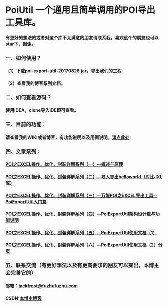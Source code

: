 ﻿# PoiUtil   一个通用且简单调用的POI导出工具库。
#### 有更好的想法的或者对这个库不太满意的朋友请联系我，喜欢这个的朋友也可以star下，谢谢。
### 一、如何使用？
#### （1）下载poi-export-util-20170828.jar，导出我们的工程
#### （2）查看我的博客系列文档。
### 二、如何查看源码？
#### 使用IDEA，clone导入IDE即可查看。
### 三、目前的功能：
#### 请查看我的WIKI或者博客，有功能说明以及用例说明。[请点此处](http://blog.csdn.net/Jack__Frost/article/category/7132971)
### 四、文章系列：
#### [POI之EXCEL操作、优化、封装详解系列（一）--概述与原理](http://blog.csdn.net/jack__frost/article/details/77498797)
#### [POI之EXCEL操作、优化、封装详解系列（二）--导入导出helloworld（对比JXL库）](http://blog.csdn.net/jack__frost/article/details/77504440)
#### [POI之EXCEL操作、优化、封装详解系列（三）--万能POI之EXCEL导出工具--PoiExportUtil入门篇](http://blog.csdn.net/jack__frost/article/details/77510892)
#### [POI之EXCEL操作、优化、封装详解系列（四）--PoiExportUtil架构设计篇与功能说明](http://blog.csdn.net/jack__frost/article/details/77623052)
#### [POI之EXCEL操作、优化、封装详解系列（五）--PoiExportUtil使用文档（1）](http://blog.csdn.net/jack__frost/article/details/77624579)
#### [POI之EXCEL操作、优化、封装详解系列（六）--PoiExportUtil使用文档（2）分页](http://blog.csdn.net/jack__frost/article/details/77640565)
### 五、联系交流（有更好想法以及有更高要求的朋友可以提出，本博主会完善它的）
#### 邮箱：jackfrost@fuzhufuzhu.com
#### CSDN:[本博主博客](http://blog.csdn.net/jack__frost?viewmode=list)

